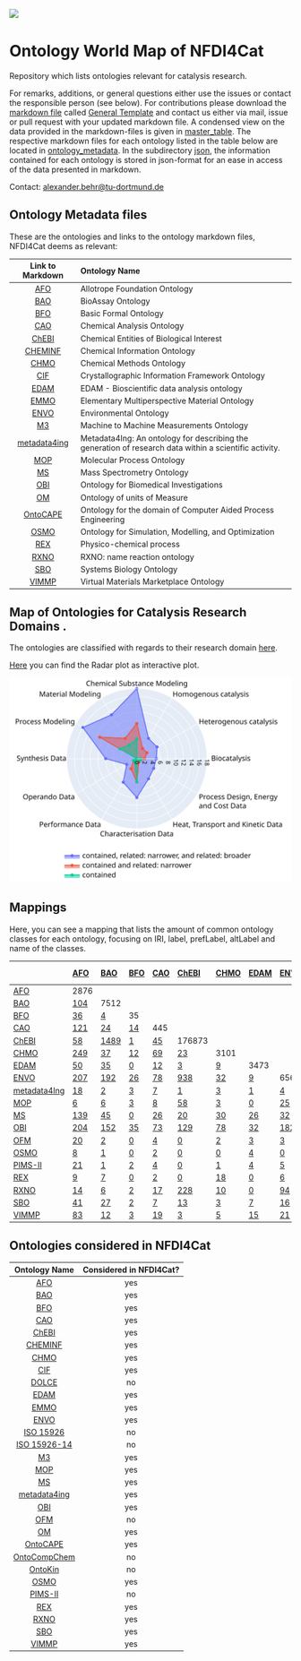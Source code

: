 [<img src="./logo_NFDI4Cat.jpg" width="300" />](https://nfdi4cat.org/)
# Ontology World Map of NFDI4Cat
Repository which lists ontologies relevant for catalysis research.

For remarks, additions, or general questions either use the issues or contact the responsible person (see below).
For contributions please download the [markdown file](./General_Template.md) called [General Template] and contact us either via mail, issue or pull request with your updated markdown file. 
A condensed view on the data provided in the markdown-files is given in [master_table](./master_table/Possible_Template_TF_OntoWorldMap_2023-03-28_10-52.xlsx).
The respective markdown files for each ontology listed in the table below are located in [ontology_metadata](./ontology_metadata).
In the subdirectory [json](./json), the information contained for each ontology is stored in json-format for an ease in access of the data presented in markdown.

Contact: <a href="mailto:alexander.behr@tu-dortmund.de?subject=Contact for Software Collection from NFDI4Cat">alexander.behr@tu-dortmund.de</a>

## Ontology Metadata files
These are the ontologies and links to the ontology markdown files, NFDI4Cat deems as relevant:

| Link to Markdown | Ontology Name |
 |:---:|:---|
| [AFO] |Allotrope Foundation Ontology |
| [BAO] |BioAssay Ontology |
| [BFO] |Basic Formal Ontology |
| [CAO] |Chemical Analysis Ontology |
| [ChEBI] |Chemical Entities of Biological Interest |
| [CHEMINF] |Chemical Information Ontology |
| [CHMO] |Chemical Methods Ontology |
| [CIF] |Crystallographic Information Framework Ontology |
| [EDAM] |EDAM - Bioscientific data analysis ontology |
| [EMMO] |Elementary Multiperspective Material Ontology |
| [ENVO] |Environmental Ontology |
| [M3] |Machine to Machine Measurements Ontology |
| [metadata4ing] |Metadata4Ing: An ontology for describing the generation of research data within a scientific activity. |
| [MOP] |Molecular Process Ontology |
| [MS] |Mass Spectrometry Ontology |
| [OBI] |Ontology for Biomedical Investigations |
| [OM] |Ontology of units of Measure |
| [OntoCAPE] |Ontology for the domain of Computer Aided Process Engineering |
| [OSMO] |Ontology for Simulation, Modelling, and Optimization |
| [REX] |Physico-chemical process |
| [RXNO] |RXNO: name reaction ontology |
| [SBO] |Systems Biology Ontology |
| [VIMMP] |Virtual Materials Marketplace Ontology |

## Map of Ontologies for Catalysis Research Domains .

 The ontologies are classified with regards to their research domain [here](./Radarplots.md).

 [Here](./Radarplots.html) you can find the Radar plot as interactive plot.

 ![Map of Ontologies for Catalysis Research Domains](./Fig2-OntoMap.svg)

## Mappings
Here, you can see a mapping that lists the amount of common ontology classes for each ontology, focusing on IRI, label, prefLabel, altLabel and name of the classes.

|                | [AFO]                              | [BAO]                             | [BFO]                             | [CAO]                             | [ChEBI]                             | [CHMO]                             | [EDAM]                             | [ENVO]                             | [metadata4Ing]                        | [MOP]                        | [MS]                        | [OBI]                        | [OFM]                        | [OSMO]                        | [PIMS-II]                       | [REX]                      | [RXNO]                      | [SBO]                      | [VIMMP]   |
|:---------------|:-----------------------------------|:----------------------------------|:----------------------------------|:----------------------------------|:------------------------------------|:-----------------------------------|:-----------------------------------|:-----------------------------------|:--------------------------------------|:-----------------------------|:----------------------------|:-----------------------------|:-----------------------------|:------------------------------|:--------------------------------|:---------------------------|:----------------------------|:---------------------------|:----------|
| [AFO]          | 2876                               |                                   |                                   |                                   |                                     |                                    |                                    |                                    |                                       |                              |                             |                              |                              |                               |                                 |                            |                             |                            |           |
| [BAO]          | [104](/mapping/AFO_BAO.md)         | 7512                              |                                   |                                   |                                     |                                    |                                    |                                    |                                       |                              |                             |                              |                              |                               |                                 |                            |                             |                            |           |
| [BFO]          | [36](/mapping/AFO_BFO.md)          | [4](/mapping/BAO_BFO.md)          | 35                                |                                   |                                     |                                    |                                    |                                    |                                       |                              |                             |                              |                              |                               |                                 |                            |                             |                            |           |
| [CAO]          | [121](/mapping/AFO_CAO.md)         | [24](/mapping/BAO_CAO.md)         | [14](/mapping/BFO_CAO.md)         | 445                               |                                     |                                    |                                    |                                    |                                       |                              |                             |                              |                              |                               |                                 |                            |                             |                            |           |
| [ChEBI]        | [58](/mapping/AFO_ChEBI.md)        | [1489](/mapping/BAO_ChEBI.md)     | [1](/mapping/BFO_ChEBI.md)        | [45](/mapping/CAO_ChEBI.md)       | 176873                              |                                    |                                    |                                    |                                       |                              |                             |                              |                              |                               |                                 |                            |                             |                            |           |
| [CHMO]         | [249](/mapping/AFO_CHMO.md)        | [37](/mapping/BAO_CHMO.md)        | [12](/mapping/BFO_CHMO.md)        | [69](/mapping/CAO_CHMO.md)        | [23](/mapping/ChEBI_CHMO.md)        | 3101                               |                                    |                                    |                                       |                              |                             |                              |                              |                               |                                 |                            |                             |                            |           |
| [EDAM]         | [50](/mapping/AFO_EDAM.md)         | [35](/mapping/BAO_EDAM.md)        | [0](/mapping/BFO_EDAM.md)         | [12](/mapping/CAO_EDAM.md)        | [3](/mapping/ChEBI_EDAM.md)         | [9](/mapping/CHMO_EDAM.md)         | 3473                               |                                    |                                       |                              |                             |                              |                              |                               |                                 |                            |                             |                            |           |
| [ENVO]         | [207](/mapping/AFO_ENVO.md)        | [192](/mapping/BAO_ENVO.md)       | [26](/mapping/BFO_ENVO.md)        | [78](/mapping/CAO_ENVO.md)        | [938](/mapping/ChEBI_ENVO.md)       | [32](/mapping/CHMO_ENVO.md)        | [9](/mapping/EDAM_ENVO.md)         | 6566                               |                                       |                              |                             |                              |                              |                               |                                 |                            |                             |                            |           |
| [metadata4Ing] | [18](/mapping/AFO_metadata4Ing.md) | [2](/mapping/BAO_metadata4Ing.md) | [3](/mapping/BFO_metadata4Ing.md) | [7](/mapping/CAO_metadata4Ing.md) | [1](/mapping/ChEBI_metadata4Ing.md) | [3](/mapping/CHMO_metadata4Ing.md) | [1](/mapping/EDAM_metadata4Ing.md) | [4](/mapping/ENVO_metadata4Ing.md) | 32                                    |                              |                             |                              |                              |                               |                                 |                            |                             |                            |           |
| [MOP]          | [6](/mapping/AFO_MOP.md)           | [6](/mapping/BAO_MOP.md)          | [3](/mapping/BFO_MOP.md)          | [8](/mapping/CAO_MOP.md)          | [58](/mapping/ChEBI_MOP.md)         | [3](/mapping/CHMO_MOP.md)          | [0](/mapping/EDAM_MOP.md)          | [25](/mapping/ENVO_MOP.md)         | [1](/mapping/metadata4Ing_MOP.md)     | 3686                         |                             |                              |                              |                               |                                 |                            |                             |                            |           |
| [MS]           | [139](/mapping/AFO_MS.md)          | [45](/mapping/BAO_MS.md)          | [0](/mapping/BFO_MS.md)           | [26](/mapping/CAO_MS.md)          | [20](/mapping/ChEBI_MS.md)          | [30](/mapping/CHMO_MS.md)          | [26](/mapping/EDAM_MS.md)          | [32](/mapping/ENVO_MS.md)          | [1](/mapping/metadata4Ing_MS.md)      | [1](/mapping/MOP_MS.md)      | 14989                       |                              |                              |                               |                                 |                            |                             |                            |           |
| [OBI]          | [204](/mapping/AFO_OBI.md)         | [152](/mapping/BAO_OBI.md)        | [35](/mapping/BFO_OBI.md)         | [73](/mapping/CAO_OBI.md)         | [129](/mapping/ChEBI_OBI.md)        | [78](/mapping/CHMO_OBI.md)         | [32](/mapping/EDAM_OBI.md)         | [182](/mapping/ENVO_OBI.md)        | [4](/mapping/metadata4Ing_OBI.md)     | [6](/mapping/MOP_OBI.md)     | [35](/mapping/MS_OBI.md)    | 4866                         |                              |                               |                                 |                            |                             |                            |           |
| [OFM]          | [20](/mapping/AFO_OFM.md)          | [2](/mapping/BAO_OFM.md)          | [0](/mapping/BFO_OFM.md)          | [4](/mapping/CAO_OFM.md)          | [0](/mapping/ChEBI_OFM.md)          | [2](/mapping/CHMO_OFM.md)          | [3](/mapping/EDAM_OFM.md)          | [3](/mapping/ENVO_OFM.md)          | [1](/mapping/metadata4Ing_OFM.md)     | [0](/mapping/MOP_OFM.md)     | [0](/mapping/MS_OFM.md)     | [5](/mapping/OBI_OFM.md)     | 109                          |                               |                                 |                            |                             |                            |           |
| [OSMO]         | [8](/mapping/AFO_OSMO.md)          | [1](/mapping/BAO_OSMO.md)         | [0](/mapping/BFO_OSMO.md)         | [2](/mapping/CAO_OSMO.md)         | [0](/mapping/ChEBI_OSMO.md)         | [0](/mapping/CHMO_OSMO.md)         | [4](/mapping/EDAM_OSMO.md)         | [0](/mapping/ENVO_OSMO.md)         | [1](/mapping/metadata4Ing_OSMO.md)    | [0](/mapping/MOP_OSMO.md)    | [3](/mapping/MS_OSMO.md)    | [2](/mapping/OBI_OSMO.md)    | [2](/mapping/OFM_OSMO.md)    | 173                           |                                 |                            |                             |                            |           |
| [PIMS-II]      | [21](/mapping/AFO_PIMS-II.md)      | [1](/mapping/BAO_PIMS-II.md)      | [2](/mapping/BFO_PIMS-II.md)      | [4](/mapping/CAO_PIMS-II.md)      | [0](/mapping/ChEBI_PIMS-II.md)      | [1](/mapping/CHMO_PIMS-II.md)      | [4](/mapping/EDAM_PIMS-II.md)      | [5](/mapping/ENVO_PIMS-II.md)      | [9](/mapping/metadata4Ing_PIMS-II.md) | [1](/mapping/MOP_PIMS-II.md) | [1](/mapping/MS_PIMS-II.md) | [6](/mapping/OBI_PIMS-II.md) | [0](/mapping/OFM_PIMS-II.md) | [2](/mapping/OSMO_PIMS-II.md) | 135                             |                            |                             |                            |           |
| [REX]          | [9](/mapping/AFO_REX.md)           | [7](/mapping/BAO_REX.md)          | [0](/mapping/BFO_REX.md)          | [2](/mapping/CAO_REX.md)          | [0](/mapping/ChEBI_REX.md)          | [18](/mapping/CHMO_REX.md)         | [0](/mapping/EDAM_REX.md)          | [6](/mapping/ENVO_REX.md)          | [1](/mapping/metadata4Ing_REX.md)     | [23](/mapping/MOP_REX.md)    | [2](/mapping/MS_REX.md)     | [3](/mapping/OBI_REX.md)     | [0](/mapping/OFM_REX.md)     | [0](/mapping/OSMO_REX.md)     | [0](/mapping/PIMS-II_REX.md)    | 552                        |                             |                            |           |
| [RXNO]         | [14](/mapping/AFO_RXNO.md)         | [6](/mapping/BAO_RXNO.md)         | [2](/mapping/BFO_RXNO.md)         | [17](/mapping/CAO_RXNO.md)        | [228](/mapping/ChEBI_RXNO.md)       | [10](/mapping/CHMO_RXNO.md)        | [0](/mapping/EDAM_RXNO.md)         | [94](/mapping/ENVO_RXNO.md)        | [1](/mapping/metadata4Ing_RXNO.md)    | [122](/mapping/MOP_RXNO.md)  | [3](/mapping/MS_RXNO.md)    | [12](/mapping/OBI_RXNO.md)   | [0](/mapping/OFM_RXNO.md)    | [0](/mapping/OSMO_RXNO.md)    | [1](/mapping/PIMS-II_RXNO.md)   | [12](/mapping/REX_RXNO.md) | 1019                        |                            |           |
| [SBO]          | [41](/mapping/AFO_SBO.md)          | [27](/mapping/BAO_SBO.md)         | [2](/mapping/BFO_SBO.md)          | [7](/mapping/CAO_SBO.md)          | [13](/mapping/ChEBI_SBO.md)         | [3](/mapping/CHMO_SBO.md)          | [7](/mapping/EDAM_SBO.md)          | [16](/mapping/ENVO_SBO.md)         | [1](/mapping/metadata4Ing_SBO.md)     | [19](/mapping/MOP_SBO.md)    | [9](/mapping/MS_SBO.md)     | [13](/mapping/OBI_SBO.md)    | [3](/mapping/OFM_SBO.md)     | [1](/mapping/OSMO_SBO.md)     | [2](/mapping/PIMS-II_SBO.md)    | [11](/mapping/REX_SBO.md)  | [7](/mapping/RXNO_SBO.md)   | 694                        |           |
| [VIMMP]        | [83](/mapping/AFO_VIMMP.md)        | [12](/mapping/BAO_VIMMP.md)       | [3](/mapping/BFO_VIMMP.md)        | [19](/mapping/CAO_VIMMP.md)       | [3](/mapping/ChEBI_VIMMP.md)        | [5](/mapping/CHMO_VIMMP.md)        | [15](/mapping/EDAM_VIMMP.md)       | [21](/mapping/ENVO_VIMMP.md)       | [6](/mapping/metadata4Ing_VIMMP.md)   | [1](/mapping/MOP_VIMMP.md)   | [12](/mapping/MS_VIMMP.md)  | [24](/mapping/OBI_VIMMP.md)  | [8](/mapping/OFM_VIMMP.md)   | [172](/mapping/OSMO_VIMMP.md) | [18](/mapping/PIMS-II_VIMMP.md) | [0](/mapping/REX_VIMMP.md) | [2](/mapping/RXNO_VIMMP.md) | [9](/mapping/SBO_VIMMP.md) | 1082      |

## Ontologies considered in NFDI4Cat
| Ontology Name | Considered in NFDI4Cat? |
|:---------------:|:-------------------------:|
| [AFO]           | yes                       |
| [BAO]           | yes                        |
| [BFO]           | yes                       |
| [CAO]           | yes                       |
| [ChEBI]         | yes                       |
| [CHEMINF]       | yes                       |
| [CHMO]          | yes                       |
| [CIF]  		  | yes        					|                
| [DOLCE]         | no                       |
| [EDAM]          | yes                        |
| [EMMO]          | yes                       |
| [ENVO]          | yes                       |
| [ISO 15926]     | no                       |
| [ISO 15926-14]  | no                       |
| [M3]            | yes                        |
| [MOP]           | yes						|
| [MS]            | yes                        |
| [metadata4ing]      | yes                        |
| [OBI] | yes |
| [OFM]           | no                        |
| [OM]            | yes                       |
| [OntoCAPE]      | yes                       |
| [OntoCompChem]  | no                       |
| [OntoKin]       | no                       |
| [OSMO]          | yes                       |
| [PIMS-II]       | no                        |
| [REX]           | yes                       |
| [RXNO]          | yes                        |
| [SBO]           | yes                       |
| [VIMMP]         | yes                       |


[AFO]: ./ontology_metadata/AFO.md
[BAO]: ./ontology_metadata/BAO.md
[BFO]: ./ontology_metadata/BFO.md
[CAO]: ./ontology_metadata/CAO.md
[ChEBI]: ./ontology_metadata/ChEBI.md
[CHEMINF]: ./ontology_metadata/CHEMINF.md
[CHMO]: ./ontology_metadata/CHMO.md
[CIF]: ./ontology_metadata/CIF.md
[DOLCE]: http://www.loa.istc.cnr.it/dolce/overview.html
[EDAM]: ./ontology_metadata/EDAM.md
[EMMO]: ./ontology_metadata/EMMO.md
[ENVO]: ./ontology_metadata/ENVO.md
[ISO 15926]: https://en.wikipedia.org/wiki/ISO_15926
[ISO 15926-14]: https://en.wikipedia.org/wiki/ISO_15926
[M3]: ./ontology_metadata/M3.md
[metadata4ing]: ./ontology_metadata/metadata4ing.md
[MOP]: ./ontology_metadata/MOP.md
[MS]: ./ontology_metadata/MS.md
[OBI]: ./ontology_metadata/OBI.md
[OFM]: ./ontology_metadata/OFM.md
[OM]: ./ontology_metadata/OM.md
[OntoCAPE]: ./ontology_metadata/OntoCAPE.md
[OntoCompChem]: http://www.theworldavatar.com/ontology/ontocompchem/ontocompchem.owl
[OntoKin]: https://pubs.acs.org/doi/abs/10.1021/acs.jcim.9b00960
[OSMO]: ./ontology_metadata/OSMO.md
[PIMS-II]: ./ontology_metadata/PIMS-II.md
[REX]: ./ontology_metadata/REX.md
[RXNO]: ./ontology_metadata/RXNO.md
[SBO]: ./ontology_metadata/SBO.md
[VIMMP]: ./ontology_metadata/VIMMP.md



[General Template]: ./General_Template.md
